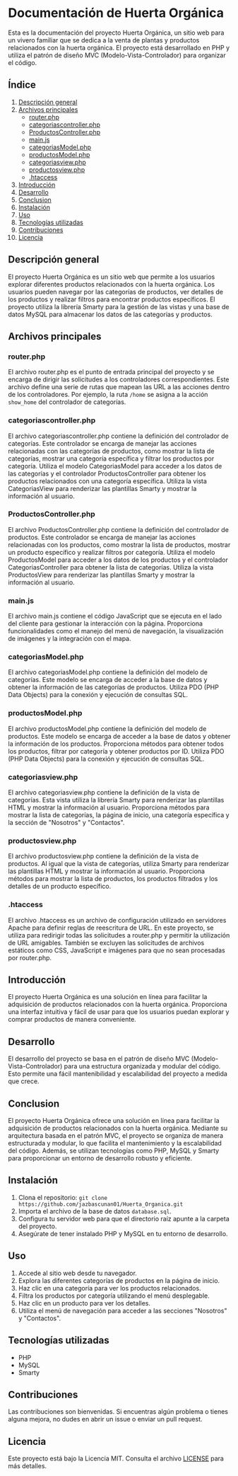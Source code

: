 # Documentación de Huerta Orgánica

Esta es la documentación del proyecto Huerta Orgánica, un sitio web para un vivero familiar que se dedica a la venta de plantas y productos relacionados con la huerta orgánica. El proyecto está desarrollado en PHP y utiliza el patrón de diseño MVC (Modelo-Vista-Controlador) para organizar el código.

## Índice

1. [Descripción general](#descripcion-general)
2. [Archivos principales](#archivos-principales)
    - [router.php](#router-php)
    - [categoriascontroller.php](#categoriascontroller-php)
    - [ProductosController.php](#productoscontroller-php)
    - [main.js](#main-js)
    - [categoriasModel.php](#categoriasmodel-php)
    - [productosModel.php](#productosmodel-php)
    - [categoriasview.php](#categoriasview-php)
    - [productosview.php](#productosview-php)
    - [.htaccess](#htaccess)
3. [Introducción](#introduccion)
4. [Desarrollo](#desarrollo)
5. [Conclusion](#conclusion)
6. [Instalación](#instalacion)
7. [Uso](#uso)
8. [Tecnologías utilizadas](#tecnologias-utilizadas)
9. [Contribuciones](#contribuciones)
10. [Licencia](#licencia)

## Descripción general<a name="descripcion-general"></a>

El proyecto Huerta Orgánica es un sitio web que permite a los usuarios explorar diferentes productos relacionados con la huerta orgánica. Los usuarios pueden navegar por las categorías de productos, ver detalles de los productos y realizar filtros para encontrar productos específicos. El proyecto utiliza la librería Smarty para la gestión de las vistas y una base de datos MySQL para almacenar los datos de las categorías y productos.

## Archivos principales<a name="archivos-principales"></a>

### router.php<a name="router-php"></a>

El archivo router.php es el punto de entrada principal del proyecto y se encarga de dirigir las solicitudes a los controladores correspondientes. Este archivo define una serie de rutas que mapean las URL a las acciones dentro de los controladores. Por ejemplo, la ruta `/home` se asigna a la acción `show_home` del controlador de categorías.

### categoriascontroller.php<a name="categoriascontroller-php"></a>

El archivo categoriascontroller.php contiene la definición del controlador de categorías. Este controlador se encarga de manejar las acciones relacionadas con las categorías de productos, como mostrar la lista de categorías, mostrar una categoría específica y filtrar los productos por categoría. Utiliza el modelo CategoriasModel para acceder a los datos de las categorías y el controlador ProductosController para obtener los productos relacionados con una categoría específica. Utiliza la vista CategoriasView para renderizar las plantillas Smarty y mostrar la información al usuario.

### ProductosController.php<a name="productoscontroller-php"></a>

El archivo ProductosController.php contiene la definición del controlador de productos. Este controlador se encarga de manejar las acciones relacionadas con los productos, como mostrar la lista de productos, mostrar un producto específico y realizar filtros por categoría. Utiliza el modelo ProductosModel para acceder a los datos de los productos y el controlador CategoriasController para obtener la lista de categorías. Utiliza la vista ProductosView para renderizar las plantillas Smarty y mostrar la información al usuario.

### main.js<a name="main-js"></a>

El archivo main.js contiene el código JavaScript que se ejecuta en el lado del cliente para gestionar la interacción con la página. Proporciona funcionalidades como el manejo del menú de navegación, la visualización de imágenes y la integración con el mapa.

### categoriasModel.php<a name="categoriasmodel-php"></a>

El archivo categoriasModel.php contiene la definición del modelo de categorías. Este modelo se encarga de acceder a la base de datos y obtener la información de las categorías de productos. Utiliza PDO (PHP Data Objects) para la conexión y ejecución de consultas SQL.

### productosModel.php<a name="productosmodel-php"></a>

El archivo productosModel.php contiene la definición del modelo de productos. Este modelo se encarga de acceder a la base de datos y obtener la información de los productos. Proporciona métodos para obtener todos los productos, filtrar por categoría y obtener productos por ID. Utiliza PDO (PHP Data Objects) para la conexión y ejecución de consultas SQL.

### categoriasview.php<a name="categoriasview-php"></a>

El archivo categoriasview.php contiene la definición de la vista de categorías. Esta vista utiliza la librería Smarty para renderizar las plantillas HTML y mostrar la información al usuario. Proporciona métodos para mostrar la lista de categorías, la página de inicio, una categoría específica y la sección de "Nosotros" y "Contactos".

### productosview.php<a name="productosview-php"></a>

El archivo productosview.php contiene la definición de la vista de productos. Al igual que la vista de categorías, utiliza Smarty para renderizar las plantillas HTML y mostrar la información al usuario. Proporciona métodos para mostrar la lista de productos, los productos filtrados y los detalles de un producto específico.

### .htaccess<a name="htaccess"></a>

El archivo .htaccess es un archivo de configuración utilizado en servidores Apache para definir reglas de reescritura de URL. En este proyecto, se utiliza para redirigir todas las solicitudes a router.php y permitir la utilización de URL amigables. También se excluyen las solicitudes de archivos estáticos como CSS, JavaScript e imágenes para que no sean procesadas por router.php.

## Introducción<a name="introduccion"></a>

El proyecto Huerta Orgánica es una solución en línea para facilitar la adquisición de productos relacionados con la huerta orgánica. Proporciona una interfaz intuitiva y fácil de usar para que los usuarios puedan explorar y comprar productos de manera conveniente.

## Desarrollo<a name="desarrollo"></a>

El desarrollo del proyecto se basa en el patrón de diseño MVC (Modelo-Vista-Controlador) para una estructura organizada y modular del código. Esto permite una fácil mantenibilidad y escalabilidad del proyecto a medida que crece.

## Conclusion<a name="conclusion"></a>

El proyecto Huerta Orgánica ofrece una solución en línea para facilitar la adquisición de productos relacionados con la huerta orgánica. Mediante su arquitectura basada en el patrón MVC, el proyecto se organiza de manera estructurada y modular, lo que facilita el mantenimiento y la escalabilidad del código. Además, se utilizan tecnologías como PHP, MySQL y Smarty para proporcionar un entorno de desarrollo robusto y eficiente.

## Instalación<a name="instalacion"></a>

1. Clona el repositorio: `git clone https://github.com/jazbascunan01/Huerta_Organica.git`
3. Importa el archivo de la base de datos `database.sql`.
4. Configura tu servidor web para que el directorio raíz apunte a la carpeta del proyecto.
5. Asegúrate de tener instalado PHP y MySQL en tu entorno de desarrollo.

## Uso<a name="uso"></a>

1. Accede al sitio web desde tu navegador.
2. Explora las diferentes categorías de productos en la página de inicio.
3. Haz clic en una categoría para ver los productos relacionados.
4. Filtra los productos por categoría utilizando el menú desplegable.
5. Haz clic en un producto para ver los detalles.
6. Utiliza el menú de navegación para acceder a las secciones "Nosotros" y "Contactos".

## Tecnologías utilizadas<a name="tecnologias-utilizadas"></a>

- PHP
- MySQL
- Smarty

## Contribuciones<a name="contribuciones"></a>

Las contribuciones son bienvenidas. Si encuentras algún problema o tienes alguna mejora, no dudes en abrir un issue o enviar un pull request.

## Licencia<a name="licencia"></a>

Este proyecto está bajo la Licencia MIT. Consulta el archivo [LICENSE](LICENSE) para más detalles.
